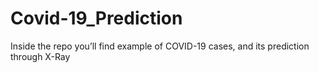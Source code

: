 # Covid-19_Prediction
Inside the repo you’ll find example of COVID-19 cases, and its prediction through X-Ray
